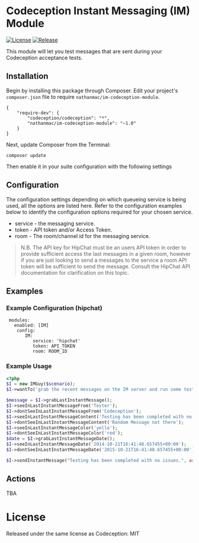 Codeception Instant Messaging (IM) Module
=========================================

[![License](http://img.shields.io/packagist/l/nathanmac/im-codeception-module.svg)](https://github.com/nathanmac/im-codeception-module/blob/master/LICENSE.md)
[![Release](http://img.shields.io/github/release/nathanmac/im-codeception-module.svg)](https://github.com/nathanmac/im-codeception-module/releases)


This module will let you test messages that are sent during your Codeception
acceptance tests.

## Installation

Begin by installing this package through Composer. Edit your project's `composer.json` file to require `nathanmac/im-codeception-module`.

    {
        "require-dev": {
            "codeception/codeception": "*",
            "nathanmac/im-codeception-module": "~1.0"
        }
    }

Next, update Composer from the Terminal:

    composer update

Then enable it in your suite configuration with the following settings

## Configuration

The configuration settings depending on which queueing service is being used, all the options are listed
here. Refer to the configuration examples below to identify the configuration options required for your chosen
service.

* service - the messaging service.
* token - API token and/or Access Token.
* room - The room/channel id for the messaging service.

> N.B. The API key for HipChat must be an users API token in order to provide sufficient access the last messages in
> a given room, however if you are just looking to send a messages to the service a room API token will be
> sufficient to send the message. Consult the HipChat API documentation for clarification on this topic.

## Examples
### Example Configuration (hipchat)

     modules:
       enabled: [IM]
        config:
           IM:
              service: 'hipchat'
              token: API_TOKEN
              room: ROOM_ID
              
### Example Usage

```php
<?php
$I = new IMGuy($scenario);
$I->wantTo('grab the recent messages on the IM server and run some tests');

$message = $I->grabLastInstantMessage();
$I->seeInLastInstantMessageFrom('Tester');
$I->dontSeeInLastInstantMessageFrom('Codeception');
$I->seeInLastInstantMessageContent('Testing has been completed with no issues.');
$I->dontSeeInLastInstantMessageContent('Random Message not there');
$I->seeInLastInstantMessageColor('yello');
$I->dontSeeInLastInstantMessageColor('red');
$date = $I->grabLastInstantMessageDate();
$I->seeInLastInstantMessageDate('2014-10-21T16:41:48.657455+00:00');
$I->dontSeeInLastInstantMessageDate('2015-10-21T16:41:48.657455+00:00');

$I->sendInstantMessage("Testing has been completed with no issues.", array('color' => 'yellow', 'notify' => true));
```

## Actions

TBA

# License

Released under the same license as Codeception: MIT